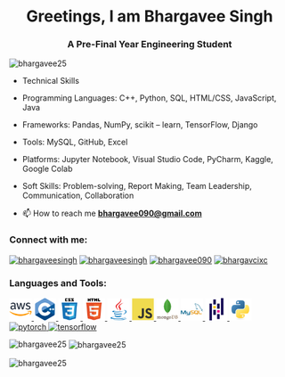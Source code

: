 <h1 align="center">Greetings, I am Bhargavee Singh</h1>
<h3 align="center">A Pre-Final Year Engineering Student</h3>

<p align="left"> <img src="https://komarev.com/ghpvc/?username=bhargavee25&label=Profile%20views&color=0e75b6&style=flat" alt="bhargavee25" /> </p>

- Technical Skills
- Programming Languages: C++, Python, SQL, HTML/CSS, JavaScript, Java
- Frameworks:            Pandas, NumPy, scikit – learn, TensorFlow, Django
- Tools:                 MySQL, GitHub, Excel 
- Platforms:             Jupyter Notebook, Visual Studio Code, PyCharm, Kaggle, Google Colab
- Soft Skills:           Problem-solving, Report Making, Team Leadership, Communication, Collaboration


- 📫 How to reach me **bhargavee090@gmail.com**

<h3 align="left">Connect with me:</h3>
<p align="left">
<a href="https://linkedin.com/in/bhargaveesingh" target="blank"><img align="center" src="https://raw.githubusercontent.com/rahuldkjain/github-profile-readme-generator/master/src/images/icons/Social/linked-in-alt.svg" alt="bhargaveesingh" height="30" width="40" /></a>
<a href="https://kaggle.com/bhargaveesingh" target="blank"><img align="center" src="https://raw.githubusercontent.com/rahuldkjain/github-profile-readme-generator/master/src/images/icons/Social/kaggle.svg" alt="bhargaveesingh" height="30" width="40" /></a>
<a href="https://www.leetcode.com/bhargavee090" target="blank"><img align="center" src="https://raw.githubusercontent.com/rahuldkjain/github-profile-readme-generator/master/src/images/icons/Social/leet-code.svg" alt="bhargavee090" height="30" width="40" /></a>
<a href="https://auth.geeksforgeeks.org/user/bhargavcixc" target="blank"><img align="center" src="https://raw.githubusercontent.com/rahuldkjain/github-profile-readme-generator/master/src/images/icons/Social/geeks-for-geeks.svg" alt="bhargavcixc" height="30" width="40" /></a>
</p>

<h3 align="left">Languages and Tools:</h3>
<p align="left"> <a href="https://aws.amazon.com" target="_blank" rel="noreferrer"> <img src="https://raw.githubusercontent.com/devicons/devicon/master/icons/amazonwebservices/amazonwebservices-original-wordmark.svg" alt="aws" width="40" height="40"/> </a> <a href="https://www.w3schools.com/cpp/" target="_blank" rel="noreferrer"> <img src="https://raw.githubusercontent.com/devicons/devicon/master/icons/cplusplus/cplusplus-original.svg" alt="cplusplus" width="40" height="40"/> </a> <a href="https://www.w3schools.com/css/" target="_blank" rel="noreferrer"> <img src="https://raw.githubusercontent.com/devicons/devicon/master/icons/css3/css3-original-wordmark.svg" alt="css3" width="40" height="40"/> </a> <a href="https://www.w3.org/html/" target="_blank" rel="noreferrer"> <img src="https://raw.githubusercontent.com/devicons/devicon/master/icons/html5/html5-original-wordmark.svg" alt="html5" width="40" height="40"/> </a> <a href="https://www.java.com" target="_blank" rel="noreferrer"> <img src="https://raw.githubusercontent.com/devicons/devicon/master/icons/java/java-original.svg" alt="java" width="40" height="40"/> </a> <a href="https://developer.mozilla.org/en-US/docs/Web/JavaScript" target="_blank" rel="noreferrer"> <img src="https://raw.githubusercontent.com/devicons/devicon/master/icons/javascript/javascript-original.svg" alt="javascript" width="40" height="40"/> </a> <a href="https://www.mongodb.com/" target="_blank" rel="noreferrer"> <img src="https://raw.githubusercontent.com/devicons/devicon/master/icons/mongodb/mongodb-original-wordmark.svg" alt="mongodb" width="40" height="40"/> </a> <a href="https://www.mysql.com/" target="_blank" rel="noreferrer"> <img src="https://raw.githubusercontent.com/devicons/devicon/master/icons/mysql/mysql-original-wordmark.svg" alt="mysql" width="40" height="40"/> </a> <a href="https://pandas.pydata.org/" target="_blank" rel="noreferrer"> <img src="https://raw.githubusercontent.com/devicons/devicon/2ae2a900d2f041da66e950e4d48052658d850630/icons/pandas/pandas-original.svg" alt="pandas" width="40" height="40"/> </a> <a href="https://www.python.org" target="_blank" rel="noreferrer"> <img src="https://raw.githubusercontent.com/devicons/devicon/master/icons/python/python-original.svg" alt="python" width="40" height="40"/> </a> <a href="https://pytorch.org/" target="_blank" rel="noreferrer"> <img src="https://www.vectorlogo.zone/logos/pytorch/pytorch-icon.svg" alt="pytorch" width="40" height="40"/> </a> <a href="https://www.tensorflow.org" target="_blank" rel="noreferrer"> <img src="https://www.vectorlogo.zone/logos/tensorflow/tensorflow-icon.svg" alt="tensorflow" width="40" height="40"/> </a> </p>

<p><img align="left" src="https://github-readme-stats.vercel.app/api/top-langs?username=bhargavee25&show_icons=true&locale=en&layout=compact" alt="bhargavee25" /></p>

<p>&nbsp;<img align="center" src="https://github-readme-stats.vercel.app/api?username=bhargavee25&show_icons=true&locale=en" alt="bhargavee25" /></p>

<p><img align="center" src="https://github-readme-streak-stats.herokuapp.com/?user=bhargavee25&" alt="bhargavee25" /></p>
